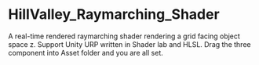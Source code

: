 # HillValley_Raymarching_Shader
A real-time rendered raymarching shader rendering a grid facing object space z.
Support Unity URP written in Shader lab and HLSL.
Drag the three component into Asset folder and you are all set.

